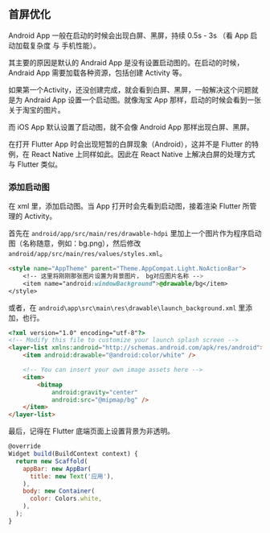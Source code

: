 
## 首屏优化
Android App 一般在启动的时候会出现白屏、黑屏，持续 0.5s - 3s （看 App 启动加载复杂度 与 手机性能）。

其主要的原因是默认的 Andraid App 是没有设置启动图的。在启动的时候，Andraid App 需要加载各种资源，包括创建 Activity 等。

如果第一个Activity，还没创建完成，就会看到白屏、黑屏，一般解决这个问题就是为 Andraid App 设置一个启动图。就像淘宝 App 那样，启动的时候会看到一张关于淘宝的图片。

而 iOS App 默认设置了启动图，就不会像 Android App 那样出现白屏、黑屏。

在打开 Flutter App 时会出现短暂的白屏现象（Android），这并不是 Flutter 的特例，在 React Native 上同样如此。因此在 React Native 上解决白屏的处理方式与 Flutter 类似。

### 添加启动图
在 xml 里，添加启动图。当 App 打开时会先看到启动图，接着渲染 Flutter 所管理的 Activity。


首先在 `android/app/src/main/res/drawable-hdpi` 里加上一个图片作为程序启动图（名称随意，例如：bg.png），然后修改 `android/app/src/main/res/values/styles.xml`。

```html
<style name="AppTheme" parent="Theme.AppCompat.Light.NoActionBar">
    <!-- 这里将刚刚那张图片设置为背景图片， bg对应图片名称 -->
    <item name="android:windowBackground">@drawable/bg</item>
</style>
```

或者，在 `android\app\src\main\res\drawable\launch_background.xml` 里添加，也行。

```html
<?xml version="1.0" encoding="utf-8"?>
<!-- Modify this file to customize your launch splash screen -->
<layer-list xmlns:android="http://schemas.android.com/apk/res/android">
    <item android:drawable="@android:color/white" />

    <!-- You can insert your own image assets here -->
    <item>
        <bitmap
            android:gravity="center"
            android:src="@mipmap/bg" />
    </item>
</layer-list>
```

最后，记得在 Flutter 底端页面上设置背景为非透明。

```js
@override
Widget build(BuildContext context) {
  return new Scaffold(
    appBar: new AppBar(
      title: new Text('应用'),
    ),
    body: new Container(
      color: Colors.white,
    ),
  );
}
```

